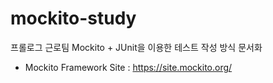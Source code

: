 # mockito-study
프롤로그 근로팀 Mockito + JUnit을 이용한 테스트 작성 방식 문서화

* Mockito Framework Site : https://site.mockito.org/
